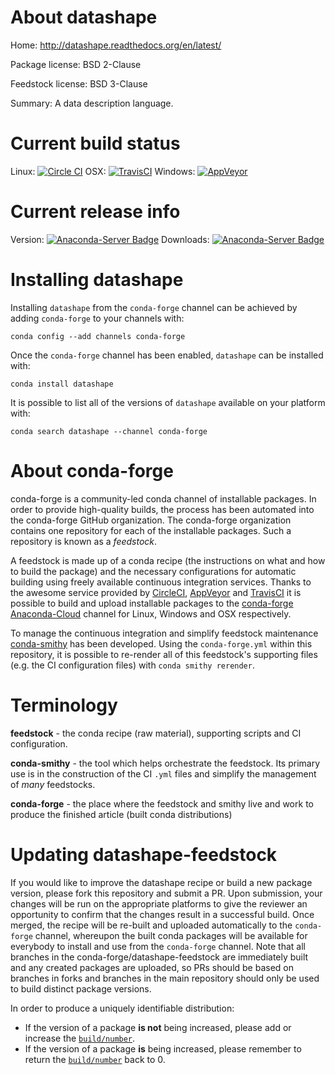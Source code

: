 About datashape
===============

Home: http://datashape.readthedocs.org/en/latest/

Package license: BSD 2-Clause

Feedstock license: BSD 3-Clause

Summary: A data description language.



Current build status
====================

Linux: [![Circle CI](https://circleci.com/gh/conda-forge/datashape-feedstock.svg?style=shield)](https://circleci.com/gh/conda-forge/datashape-feedstock)
OSX: [![TravisCI](https://travis-ci.org/conda-forge/datashape-feedstock.svg?branch=master)](https://travis-ci.org/conda-forge/datashape-feedstock)
Windows: [![AppVeyor](https://ci.appveyor.com/api/projects/status/github/conda-forge/datashape-feedstock?svg=True)](https://ci.appveyor.com/project/conda-forge/datashape-feedstock/branch/master)

Current release info
====================
Version: [![Anaconda-Server Badge](https://anaconda.org/conda-forge/datashape/badges/version.svg)](https://anaconda.org/conda-forge/datashape)
Downloads: [![Anaconda-Server Badge](https://anaconda.org/conda-forge/datashape/badges/downloads.svg)](https://anaconda.org/conda-forge/datashape)

Installing datashape
====================

Installing `datashape` from the `conda-forge` channel can be achieved by adding `conda-forge` to your channels with:

```
conda config --add channels conda-forge
```

Once the `conda-forge` channel has been enabled, `datashape` can be installed with:

```
conda install datashape
```

It is possible to list all of the versions of `datashape` available on your platform with:

```
conda search datashape --channel conda-forge
```


About conda-forge
=================

conda-forge is a community-led conda channel of installable packages.
In order to provide high-quality builds, the process has been automated into the
conda-forge GitHub organization. The conda-forge organization contains one repository
for each of the installable packages. Such a repository is known as a *feedstock*.

A feedstock is made up of a conda recipe (the instructions on what and how to build
the package) and the necessary configurations for automatic building using freely
available continuous integration services. Thanks to the awesome service provided by
[CircleCI](https://circleci.com/), [AppVeyor](http://www.appveyor.com/)
and [TravisCI](https://travis-ci.org/) it is possible to build and upload installable
packages to the [conda-forge](https://anaconda.org/conda-forge)
[Anaconda-Cloud](http://docs.anaconda.org/) channel for Linux, Windows and OSX respectively.

To manage the continuous integration and simplify feedstock maintenance
[conda-smithy](http://github.com/conda-forge/conda-smithy) has been developed.
Using the ``conda-forge.yml`` within this repository, it is possible to re-render all of
this feedstock's supporting files (e.g. the CI configuration files) with ``conda smithy rerender``.


Terminology
===========

**feedstock** - the conda recipe (raw material), supporting scripts and CI configuration.

**conda-smithy** - the tool which helps orchestrate the feedstock.
                   Its primary use is in the construction of the CI ``.yml`` files
                   and simplify the management of *many* feedstocks.

**conda-forge** - the place where the feedstock and smithy live and work to
                  produce the finished article (built conda distributions)


Updating datashape-feedstock
============================

If you would like to improve the datashape recipe or build a new
package version, please fork this repository and submit a PR. Upon submission,
your changes will be run on the appropriate platforms to give the reviewer an
opportunity to confirm that the changes result in a successful build. Once
merged, the recipe will be re-built and uploaded automatically to the
`conda-forge` channel, whereupon the built conda packages will be available for
everybody to install and use from the `conda-forge` channel.
Note that all branches in the conda-forge/datashape-feedstock are
immediately built and any created packages are uploaded, so PRs should be based
on branches in forks and branches in the main repository should only be used to
build distinct package versions.

In order to produce a uniquely identifiable distribution:
 * If the version of a package **is not** being increased, please add or increase
   the [``build/number``](http://conda.pydata.org/docs/building/meta-yaml.html#build-number-and-string).
 * If the version of a package **is** being increased, please remember to return
   the [``build/number``](http://conda.pydata.org/docs/building/meta-yaml.html#build-number-and-string)
   back to 0.
